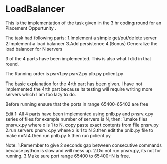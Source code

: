 # LoadBalancer

This is the implementation of the task given in the 3 hr coding round for an Placement Oppurtunity .

The task had following parts:
    1.Implement a simple get/put/delete server
    2.Implement a load balancer
    3.Add persistence
    4.(Bonus) Generalize the load balancer for N servers

3 of the 4 parts have been implemented. This is also what I did in that round.

The Running order is psrv1.py psrv2.py plb.py pclient.py

The basic explanation for the 4rth part has been given. I have not implemented the 4rth part because its testing will require writing more servers which I am too lazy to do.

Before running ensure that the ports in range 65400-65402 are free

Edit 1:
All 4 parts have been implemented using pnlb.py and pnsrv.x.py series of files
for example number of servers is N, then:
    1.make files pnsrv.x.py where x is 1 to N, copy paste exact contents from file pnsrv.py
    2.run servers pnsrv.x.py where x is 1 to N
    3.then edit the pnlb.py file to make n=N
    4.then run pnlb.py
    5.then run pclient.py

Note:
    1.Remember to give 2 seconds gap between consecutive commands because python is slow and will mess up.
    2.Do not run pnsrv.py, its not for running.
    3.Make sure port range 65400 to 65400+N is free.

